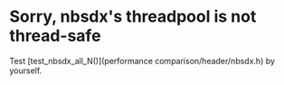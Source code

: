 # Sorry, nbsdx's threadpool is not thread-safe
Test [test_nbsdx_all_N()](performance comparison/header/nbsdx.h) by yourself.
